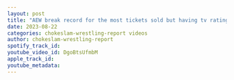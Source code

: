 ```yaml
---
layout: post
title: "AEW break record for the most tickets sold but having tv ratings problems #shorts #aewallin"
date: 2023-08-22
categories: chokeslam-wrestling-report videos
author: chokeslam-wrestling-report
spotify_track_id: 
youtube_video_id: DgoBtsUfmbM
apple_track_id: 
youtube_metadata: 
---
```


